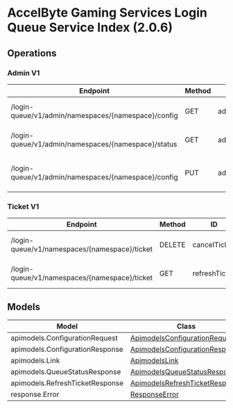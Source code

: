 [//]: # (<< Code generated. DO NOT EDIT!)

[//]: # (<< template file: doc-index.j2)

# AccelByte Gaming Services Login Queue Service Index (2.0.6)


## Operations

### Admin V1
| Endpoint | Method | ID | Deprecated | Class | Wrapper | Example |
|---|---|---|---|---|---|---|
| /login-queue/v1/admin/namespaces/{namespace}/config | GET | adminGetConfiguration | `false` | [AdminGetConfiguration](../../src/services/loginqueue/accelbyte_py_sdk/api/loginqueue/operations/admin_v1/admin_get_configuration.py) | [admin_get_configuration](../../src/services/loginqueue/accelbyte_py_sdk/api/loginqueue/wrappers/_admin_v1.py) | [accelbyte_py_sdk_cli loginqueue-admin-get-configuration](../../samples/cli/accelbyte_py_sdk_cli/loginqueue/_admin_get_configuration.py) |
| /login-queue/v1/admin/namespaces/{namespace}/status | GET | adminGetStatus | `false` | [AdminGetStatus](../../src/services/loginqueue/accelbyte_py_sdk/api/loginqueue/operations/admin_v1/admin_get_status.py) | [admin_get_status](../../src/services/loginqueue/accelbyte_py_sdk/api/loginqueue/wrappers/_admin_v1.py) | [accelbyte_py_sdk_cli loginqueue-admin-get-status](../../samples/cli/accelbyte_py_sdk_cli/loginqueue/_admin_get_status.py) |
| /login-queue/v1/admin/namespaces/{namespace}/config | PUT | adminUpdateConfiguration | `false` | [AdminUpdateConfiguration](../../src/services/loginqueue/accelbyte_py_sdk/api/loginqueue/operations/admin_v1/admin_update_configuration.py) | [admin_update_configuration](../../src/services/loginqueue/accelbyte_py_sdk/api/loginqueue/wrappers/_admin_v1.py) | [accelbyte_py_sdk_cli loginqueue-admin-update-configuration](../../samples/cli/accelbyte_py_sdk_cli/loginqueue/_admin_update_configuration.py) |

### Ticket V1
| Endpoint | Method | ID | Deprecated | Class | Wrapper | Example |
|---|---|---|---|---|---|---|
| /login-queue/v1/namespaces/{namespace}/ticket | DELETE | cancelTicket | `false` | [CancelTicket](../../src/services/loginqueue/accelbyte_py_sdk/api/loginqueue/operations/ticket_v1/cancel_ticket.py) | [cancel_ticket](../../src/services/loginqueue/accelbyte_py_sdk/api/loginqueue/wrappers/_ticket_v1.py) | [accelbyte_py_sdk_cli loginqueue-cancel-ticket](../../samples/cli/accelbyte_py_sdk_cli/loginqueue/_cancel_ticket.py) |
| /login-queue/v1/namespaces/{namespace}/ticket | GET | refreshTicket | `false` | [RefreshTicket](../../src/services/loginqueue/accelbyte_py_sdk/api/loginqueue/operations/ticket_v1/refresh_ticket.py) | [refresh_ticket](../../src/services/loginqueue/accelbyte_py_sdk/api/loginqueue/wrappers/_ticket_v1.py) | [accelbyte_py_sdk_cli loginqueue-refresh-ticket](../../samples/cli/accelbyte_py_sdk_cli/loginqueue/_refresh_ticket.py) |


## Models
| Model | Class |
|---|---|
| apimodels.ConfigurationRequest | [ApimodelsConfigurationRequest](../../src/services/loginqueue/accelbyte_py_sdk/api/loginqueue/models/apimodels_configuration_request.py) |
| apimodels.ConfigurationResponse | [ApimodelsConfigurationResponse](../../src/services/loginqueue/accelbyte_py_sdk/api/loginqueue/models/apimodels_configuration_response.py) |
| apimodels.Link | [ApimodelsLink](../../src/services/loginqueue/accelbyte_py_sdk/api/loginqueue/models/apimodels_link.py) |
| apimodels.QueueStatusResponse | [ApimodelsQueueStatusResponse](../../src/services/loginqueue/accelbyte_py_sdk/api/loginqueue/models/apimodels_queue_status_response.py) |
| apimodels.RefreshTicketResponse | [ApimodelsRefreshTicketResponse](../../src/services/loginqueue/accelbyte_py_sdk/api/loginqueue/models/apimodels_refresh_ticket_response.py) |
| response.Error | [ResponseError](../../src/services/loginqueue/accelbyte_py_sdk/api/loginqueue/models/response_error.py) |
